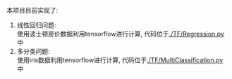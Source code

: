 本项目目前实现了:  
1. 线性回归问题:  
使用波士顿房价数据利用tensorflow进行计算, 代码位于[./TF/Regression.py](./TF/Regression.py)中  
2. 多分类问题:  
使用iris数据利用tensorflow进行计算, 代码位于[./TF/MultiClassification.py](./TF/MultiClassification.py)中